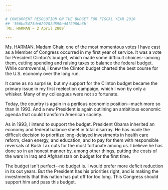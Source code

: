 ```yaml
---
---

# CONCURRENT RESOLUTION ON THE BUDGET FOR FISCAL YEAR 2010
## `566bd3475de629282d890ed4f2986a3b`
`Ms. HARMAN — 2 April 2009`

---
```



Ms. HARMAN. Madam Chair, one of the most momentous votes I have cast 
as a Member of Congress occurred in my first year of service. It was a 
vote for President Clinton's budget, which made some difficult 
choices--among them, cutting spending and raising taxes to balance the 
federal budget. While controversial, I knew the Clinton budget charted 
the best course for the U.S. economy over the long run.

It came as no surprise, but my support for the Clinton budget became 
the primary issue in my first reelection campaign, which I won by only 
a whisker. Many of my colleagues were not so fortunate.

Today, the country is again in a perilous economic position--much 
more so than in 1993. And a new President is again outlining an 
ambitious economic agenda that could transform American society.

As in 1993, I intend to support the budget. President Obama inherited 
an economy and federal balance sheet in total disarray. He has made the 
difficult decision to prioritize long-delayed investments in health 
care reform, clean energy, and education, and to pay for them with 
responsible reversals of Bush Tax cuts for the most fortunate among us. 
I believe he has done so in an honest manner by, among other things, 
putting the costs of the wars in Iraq and Afghanistan on budget for the 
first time.

The budget isn't perfect--no budget is. I would prefer more deficit 
reduction in its out years. But the President has his priorities right, 
and is making the investments that this nation has put off for too 
long. This Congress should support him and pass this budget.